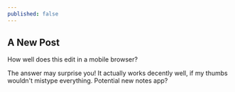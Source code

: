 ```yaml
---
published: false
---
```

## A New Post

How well does this edit in a mobile browser?

The answer may surprise you! It actually works decently well, if my thumbs wouldn't mistype everything. Potential new notes app?